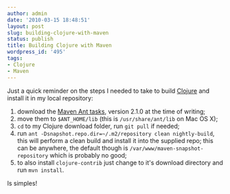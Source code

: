 ```yaml
---
author: admin
date: '2010-03-15 18:48:51'
layout: post
slug: building-clojure-with-maven
status: publish
title: Building Clojure with Maven
wordpress_id: '495'
tags:
- Clojure
- Maven
---
```


Just a quick reminder on the steps I needed to take to build [Clojure][01] and install it in my local repository:

1. download the [Maven Ant tasks][02], version 2.1.0 at the time of writing;
2. move them to `$ANT_HOME/lib` (this is `/usr/share/ant/lib` on Mac OS X);
3. `cd` to my Clojure download folder, run `git pull` if needed;
3. run `ant -Dsnapshot.repo.dir=~/.m2/repository clean nightly-build`, this will perform a clean build and install it into the supplied repo; this can be anywhere, the default though is `/var/www/maven-snapshot-repository` which is probably no good;
4. to also install `clojure-contrib` just change to it's download directory and run `mvn install`.

Is simples!

[01]: http://clojure.org/
[02]: http://maven.apache.org/ant-tasks/download.html

